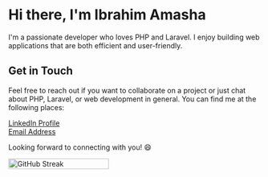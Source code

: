 
# Hi there, I'm Ibrahim Amasha

I'm a passionate developer who loves PHP and Laravel. I enjoy building web applications that are both efficient and user-friendly.

 
 

## Get in Touch

Feel free to reach out if you want to collaborate on a project or just chat about PHP, Laravel, or web development in general. You can find me at the following places:

 [LinkedIn Profile](https://www.linkedin.com/in/ibrahim-amasha-24199a230/) <br>
 [Email Address](mailto:ibrahimamasha7@gmail.com)

Looking forward to connecting with you! 😄

<div style="display: flex; justify-content: space-between;">
    <a href="https://git.io/streak-stats" target="_blank" style="flex: 1;">
        <img src="https://streak-stats.demolab.com?user=IbrahimAmasha&theme=whatsapp-light2&border_radius=5.4" alt="GitHub Streak" style="width: 100%; max-width: 200px; height: auto;" />
    </a>
    <a href="https://github.com/IbrahimAmasha" target="_blank" style="position: relative;">
        <img src="https://github-readme-stats.vercel.app/api/top-langs?username=IbrahimAmasha&show_icons=true&locale=en&layout=compact" alt="Top Languages" style="width: 100%; max-width: 200px; height: auto; position: absolute; top: 0; right: 0;" />
    </a>
</div>
